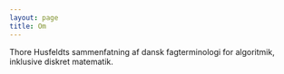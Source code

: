 ```yaml
---
layout: page
title: Om
---
```


Thore Husfeldts sammenfatning af dansk fagterminologi for algoritmik, inklusive diskret matematik.
